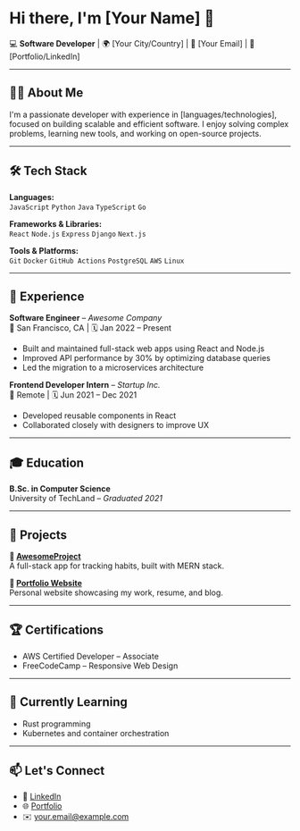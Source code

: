 # Hi there, I'm [Your Name] 👋

💻 **Software Developer** | 🌍 [Your City/Country] | 📧 [Your Email] | 🔗 [Portfolio/LinkedIn]

---

## 👨‍💻 About Me

I'm a passionate developer with experience in [languages/technologies], focused on building scalable and efficient software. I enjoy solving complex problems, learning new tools, and working on open-source projects.

---

## 🛠️ Tech Stack

**Languages:**  
`JavaScript` `Python` `Java` `TypeScript` `Go`  

**Frameworks & Libraries:**  
`React` `Node.js` `Express` `Django` `Next.js`

**Tools & Platforms:**  
`Git` `Docker` `GitHub Actions` `PostgreSQL` `AWS` `Linux`

---

## 💼 Experience

**Software Engineer** – *Awesome Company*  
📍 San Francisco, CA | 🗓️ Jan 2022 – Present  
- Built and maintained full-stack web apps using React and Node.js  
- Improved API performance by 30% by optimizing database queries  
- Led the migration to a microservices architecture

**Frontend Developer Intern** – *Startup Inc.*  
📍 Remote | 🗓️ Jun 2021 – Dec 2021  
- Developed reusable components in React  
- Collaborated closely with designers to improve UX

---

## 🎓 Education

**B.Sc. in Computer Science**  
University of TechLand – *Graduated 2021*

---

## 🚀 Projects

**🔗 [AwesomeProject](https://github.com/yourusername/awesomeproject)**  
A full-stack app for tracking habits, built with MERN stack.

**🔗 [Portfolio Website](https://yourportfolio.com)**  
Personal website showcasing my work, resume, and blog.

---

## 🏆 Certifications

- AWS Certified Developer – Associate
- FreeCodeCamp – Responsive Web Design

---

## 🌱 Currently Learning

- Rust programming  
- Kubernetes and container orchestration  

---

## 📫 Let's Connect

- 💼 [LinkedIn](https://linkedin.com/in/yourprofile)  
- 🌐 [Portfolio](https://yourportfolio.com)  
- ✉️ your.email@example.com



